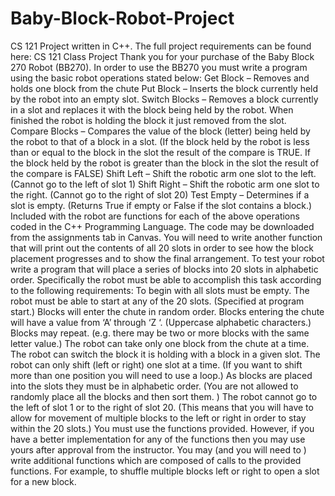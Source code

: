 # Baby-Block-Robot-Project
CS 121 Project written in C++.
The full project requirements can be found here:
  CS 121 Class Project
Thank you for your purchase of the Baby Block 270 Robot (BB270). In order to use the BB270 you must write a program using the basic robot operations stated below:
Get Block – Removes and holds one block from the chute
Put Block – Inserts the block currently held by the robot into an empty slot.
Switch Blocks – Removes a block currently in a slot and replaces it with the block being held by the robot. When finished the robot is holding the block it just removed from the slot.
Compare Blocks – Compares the value of the block (letter) being held by the robot to that of a block in a slot. (If the block held by the robot is less than or equal to the block in the slot the result of the compare is TRUE. If the block held by the robot is greater than the block in the slot the result of the compare is FALSE)
Shift Left – Shift the robotic arm one slot to the left. (Cannot go to the left of slot 1)
Shift Right – Shift the robotic arm one slot to the right. (Cannot go to the right of slot 20)
Test Empty – Determines if a slot is empty. (Returns True if empty or False if the slot contains a block.)
Included with the robot are functions for each of the above operations coded in the C++ Programming Language.  The code may be downloaded from the assignments tab in Canvas. You will need to write another function that will print out the contents of all 20 slots in order to see how the block placement progresses and to show the final arrangement.
To test your robot write a program that will place a series of blocks into 20 slots in alphabetic order.  Specifically the robot must be able to accomplish this task according to the following requirements:
To begin with all slots must be empty.
The robot must be able to start at any of the 20 slots. (Specified at program start.)
Blocks will enter the chute in random order. 
Blocks entering the chute will have a value from  ‘A’  through ‘Z ‘. (Uppercase alphabetic characters.)
Blocks may repeat. (e.g. there may be two or more blocks with  the same letter value.)
The robot can take only one block from the chute at a time. 
The robot can switch the block it is holding with a block in a given slot. 
The robot can only shift (left or right) one slot at a time. (If you want to shift more than one position you will need to use a loop.)
As blocks are placed into the slots they must be in alphabetic order. (You are not allowed to randomly place all the blocks and then sort them. )
The robot cannot go to the left of slot 1 or to the right of slot 20. (This means that you will have to allow for movement of multiple blocks to the left or right in order to stay within the 20 slots.)
You must use the functions provided. However, if you have a better implementation for any of the functions then you may use yours after approval from the instructor.
You may (and you will need to ) write additional functions which are composed of calls to the provided functions. For example, to shuffle multiple blocks left or right to open a slot for a new block.
